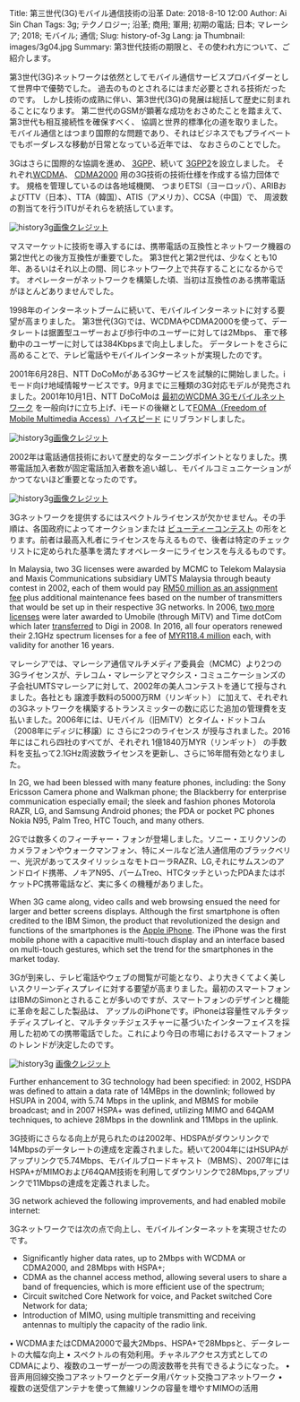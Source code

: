 Title: 第三世代(3G)モバイル通信技術の沿革
Date: 2018-8-10 12:00
Author: Ai Sin Chan
Tags: 3g; テクノロジー; 沿革; 商用; 軍用; 初期の電話; 日本; マレーシア; 2018; モバイル; 通信; 
Slug: history-of-3g
Lang: ja
Thumbnail: images/3g04.jpg
Summary: 第3世代技術の期限と、その使われ方について、ご紹介します。

第3世代(3G)ネットワークは依然としてモバイル通信サービスプロバイダーとして世界中で優勢でした。
過去のものとされるにはまだ必要とされる技術だったのです。
しかし技術の成熟に伴い、第3世代(3G)の発展は総括して歴史に刻まれることになります。
第二世代のGSMが顕著な成功をおさめたことを踏まえて、第3世代も相互接続性を確保すべく、
協調と世界的標準化の道を取りました。
モバイル通信とはつまり国際的な問題であり、それはビジネスでもプライベートでもボーダレスな移動が日常となっている近年では、
なおさらのことでした。

3Gはさらに国際的な協調を進め、 [3GPP](http://www.3gpp.org/)、続いて [3GPP2](https://www.3gpp2.org/)を設立しました。
それぞれ[WCDMA](http://www.3gpp.org/technologies/keywords-acronyms/104-w-cdma)、 
[CDMA2000](https://www.3gpp2.org/Public_html/News/2000418_NewsRelease.cfm)  用の3G技術の技術仕様を作成する協力団体です。
規格を管理しているのは各地域機関、
つまりETSI（ヨーロッパ）、ARIBおよびTTV（日本）、TTA（韓国）、ATIS（アメリカ）、CCSA（中国）で、
周波数の割当てを行うITUがそれらを統括しています。

![history3g](/images/3g01.gif)<a class="caption" href="http://www.3gpp.org/specifications/work-plan">画像クレジット</a>

マスマーケットに技術を導入するには、携帯電話の互換性とネットワーク機器の第2世代との後方互換性が重要でした。
第3世代と第2世代は、少なくとも10年、あるいはそれ以上の間、同じネットワーク上で共存することになるからです。
オペレーターがネットワークを構築した頃、当初は互換性のある携帯電話がほとんどありませんでした。

1998年のインターネットブームに続いて、モバイルインターネットに対する要望が高まりました。
第3世代(3G)では、WCDMAやCDMA2000を使って、データレートは据置型ユーザーおよび歩行中のユーザーに対しては2Mbps、
車で移動中のユーザーに対しては384Kbpsまで向上しました。
データレートをさらに高めることで、テレビ電話やモバイルインターネットが実現したのです。

2001年6月28日、NTT DoCoMoがある3Gサービスを試験的に開始しました。iモード向け地域情報サービスです。9月までに三種類の3G対応モデルが発売されました。2001年10月1日、NTT DoCoMoは [最初のWCDMA 3Gモバイルネットワーク](https://www.zdnet.com/article/worlds-first-3g-phone-network-goes-live/) を一般向けに立ち上げ、iモードの後継として[FOMA（Freedom of Mobile Multimedia Access）ハイスピード](https://web.archive.org/web/20090421060836/http:/www.nttdocomo.co.jp/service/func_tool/high_speed/) にリブランドしました。

![history3g](/images/3g02.jpg)<a class="caption" href="https://en.wikipedia.org/wiki/Freedom_of_Mobile_Multimedia_Access">画像クレジット</a>

2002年は電話通信技術において歴史的なターニングポイントとなりました。携帯電話加入者数が固定電話加入者数を追い越し、モバイルコミュニケーションがかつてないほど重要となったのです。

![history3g](/images/3g03.png)<a class="caption" href="https://www.itu.int/itunews/issue/2003/06/thirdgeneration.html">画像クレジット</a>


3Gネットワークを提供するにはスペクトルライセンスが欠かせません。その手順は、各国政府によってオークションまたは [ビューティーコンテスト](https://www.itu.int/itunews/issue/2003/06/thirdgeneration.html) の形をとります。前者は最高入札者にライセンスを与えるもので、後者は特定のチェックリストに定められた基準を満たすオペレーターにライセンスを与えるものです。

In Malaysia, two 3G licenses were awarded by MCMC to Telekom Malaysia and Maxis Communications subsidiary UMTS Malaysia through beauty contest in 2002, each of them would pay [RM50 million as an assignment fee](https://www.mcmc.gov.my/media/press-clippings/malaysia-awards-3g-licenses) plus additional maintenance fees based on the number of transmitters that would be set up in their respective 3G networks. In 2006, [two more licenses](https://www.zdnet.com/article/malaysia-gets-new-3g-operator/) were later awarded to Umobile (through MiTV) and Time dotCom which later [transferred](http://www.digi.com.my/aboutus/media/press_release_detail.do?id=3980&page=2&year=2008) to Digi in 2008. In 2016, all four operators renewed their 2.1GHz spectrum licenses for a fee of [MYR118.4 million](https://www.developingtelecoms.com/business/operator-news/7576-malaysian-operators-renew-2-1ghz-licences.html) each, with validity for another 16 years. 

マレーシアでは、マレーシア通信マルチメディア委員会（MCMC）より2つの3Gライセンスが、テレコム・マレーシアとマクシス・コミュニケーションズの子会社UMTSマレーシアに対して、2002年の美人コンテストを通じて授与されました。各社とも 譲渡手数料の5000万RM（リンギット） に加えて、それぞれの3Gネットワークを構築するトランスミッターの数に応じた追加の管理費を支払いました。2006年には、Uモバイル（旧MiTV）とタイム・ドットコム（2008年にディジに移譲）に さらに2つのライセンス が授与されました。2016年にはこれら四社のすべてが、それぞれ 1億1840万MYR（リンギット） の手数料を支払って2.1GHz周波数ライセンスを更新し、さらに16年間有効となりました。

In 2G, we had been blessed with many feature phones, including: the Sony Ericsson Camera phone and Walkman phone; the Blackberry for enterprise communication especially email; the sleek and fashion phones Motorola RAZR, LG, and Samsung Android phones; the PDA or pocket PC phones Nokia N95, Palm Treo, HTC Touch, and many others. 

2Gでは数多くのフィーチャー・フォンが登場しました。ソニー・エリクソンのカメラフォンやウォークマンフォン、特にメールなど法人通信用のブラックベリー、光沢があってスタイリッシュなモトローラRAZR、LG,それにサムスンのアンドロイド携帯、ノキアN95、パームTreo、HTCタッチといったPDAまたはポケットPC携帯電話など、実に多くの機種がありました。

When 3G came along, video calls and web browsing ensued the need for larger and better screens displays. Although the first smartphone is often credited to the IBM Simon, the product that revolutionized the design and functions of the smartphones is the [Apple iPhone](https://en.wikipedia.org/wiki/IPhone). The iPhone was the first mobile phone with a capacitive multi-touch display and an interface based on multi-touch gestures, which set the trend for the smartphones in the market today. 

3Gが到来し、テレビ電話やウェブの閲覧が可能となり、より大きくてよく美しいスクリーンディスプレイに対する要望が高まりました。最初のスマートフォンはIBMのSimonとされることが多いのですが、スマートフォンのデザインと機能に革命を起こした製品は、 アップルのiPhoneです。iPhoneは容量性マルチタッチディスプレイと、マルチタッチジェスチャーに基づいたインターフェイスを採用した初めての携帯電話でした。これにより今日の市場におけるスマートフォンのトレンドが決定したのです。

![history3g](/images/3g04.jpg)
<a class="caption" href="https://www.firstpost.com/tech/photos/in-pictures-the-first-apple-iphone-to-iphone-x-heres-how-this-smartphone-has-evolved-over-the-years-4038589-2.html">画像クレジット</a>

Further enhancement to 3G technology had been specified: in 2002, HSDPA was defined to attain a data rate of 14MBps in the downlink; followed by HSUPA in 2004, with 5.74 Mbps in the uplink, and MBMS for mobile broadcast; and in 2007 HSPA+ was defined, utilizing MIMO and 64QAM techniques, to achieve 28Mbps in the downlink and 11Mbps in the uplink.

3G技術にさらなる向上が見られたのは2002年、HDSPAがダウンリンクで14Mbpsのデータレートの達成を定義されました。続いて2004年にはHSUPAがアップリンクで5.74Mbps、モバイルブロードキャスト（MBMS）、2007年にはHSPA+がMIMOおよび64QAM技術を利用してダウンリンクで28Mbps,アップリンクで11Mbpsの達成を定義されました。

3G network achieved the following improvements, and had enabled mobile internet: 

3Gネットワークでは次の点で向上し、モバイルインターネットを実現させたのです。

-	Significantly higher data rates, up to 2Mbps with WCDMA or CDMA2000, and 28Mbps with HSPA+;
-	CDMA as the channel access method, allowing several users to share a band of frequencies, which is more efficient use of the spectrum;
-	Circuit switched Core Network for voice, and Packet switched Core Network for data;
-	Introduction of MIMO, using multiple transmitting and receiving antennas to multiply the capacity of the radio link.

•	WCDMAまたはCDMA2000で最大2Mbps、HSPA+で28Mbpsと、データレートの大幅な向上
•	スペクトルの有効利用。チャネルアクセス方式としてのCDMAにより、複数のユーザーが一つの周波数帯を共有できるようになった。
•	音声用回線交換コアネットワークとデータ用パケット交換コアネットワーク
•	複数の送受信アンテナを使って無線リンクの容量を増やすMIMOの活用

